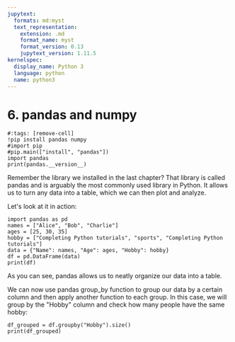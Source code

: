 ```yaml
---
jupytext:
  formats: md:myst
  text_representation:
    extension: .md
    format_name: myst
    format_version: 0.13
    jupytext_version: 1.11.5
kernelspec:
  display_name: Python 3
  language: python
  name: python3
---
```


# 6. pandas and numpy
```{code-cell}
#:tags: [remove-cell]
!pip install pandas numpy
#import pip
#pip.main(["install", "pandas"])
import pandas
print(pandas.__version__)
```
Remember the library we installed in the last chapter? That library is called pandas and is arguably the most commonly used library in Python. It allows us to turn any data into a table, which we can then plot and analyze.

Let's look at it in action:
```{code-cell}
import pandas as pd
names = ["Alice", "Bob", "Charlie"]
ages = [25, 30, 35]
hobby = ["Completing Python tutorials", "sports", "Completing Python tutorials"]
data = {"Name": names, "Age": ages, "Hobby": hobby}
df = pd.DataFrame(data)
print(df)
```
As you can see, pandas allows us to neatly organize our data into a table.

We can now use pandas group_by function to group our data by a certain column and then apply another function to each group. In this case, we will group by the "Hobby" column and check how many people have the same hobby:
```{code-cell}
df_grouped = df.groupby("Hobby").size()
print(df_grouped)
```